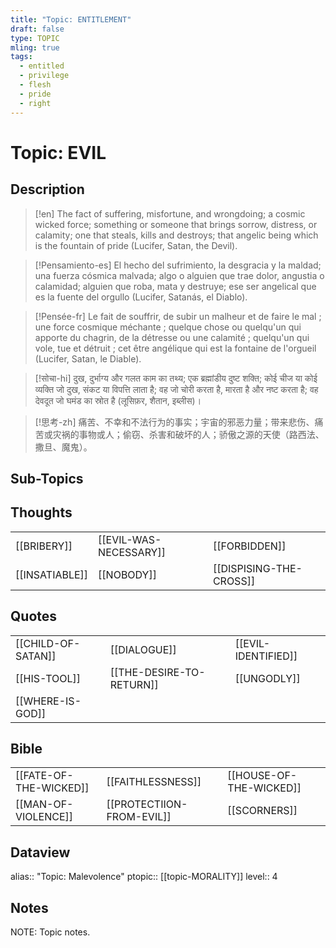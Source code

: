 ```yaml
---
title: "Topic: ENTITLEMENT"
draft: false
type: TOPIC
mling: true
tags:
  - entitled
  - privilege
  - flesh
  - pride
  - right
---
```

# Topic: EVIL
## Description
>[!en]
>The fact of suffering, misfortune, and wrongdoing; a cosmic wicked force; something or someone that brings sorrow, distress, or calamity; one that steals, kills and destroys; that angelic being which is the fountain of pride (Lucifer, Satan, the Devil).

>[!Pensamiento-es]
>El hecho del sufrimiento, la desgracia y la maldad; una fuerza cósmica malvada; algo o alguien que trae dolor, angustia o calamidad; alguien que roba, mata y destruye; ese ser angelical que es la fuente del orgullo (Lucifer, Satanás, el Diablo).

>[!Pensée-fr]
>Le fait de souffrir, de subir un malheur et de faire le mal ; une force cosmique méchante ; quelque chose ou quelqu'un qui apporte du chagrin, de la détresse ou une calamité ; quelqu'un qui vole, tue et détruit ; cet être angélique qui est la fontaine de l'orgueil (Lucifer, Satan, le Diable).

>[!सोचा-hi]
>दुख, दुर्भाग्य और गलत काम का तथ्य; एक ब्रह्मांडीय दुष्ट शक्ति; कोई चीज या कोई व्यक्ति जो दुख, संकट या विपत्ति लाता है; वह जो चोरी करता है, मारता है और नष्ट करता है; वह देवदूत जो घमंड का स्रोत है (लूसिफ़र, शैतान, इब्लीस)।

>[!思考-zh]
>痛苦、不幸和不法行为的事实；宇宙的邪恶力量；带来悲伤、痛苦或灾祸的事物或人；偷窃、杀害和破坏的人；骄傲之源的天使（路西法、撒旦、魔鬼）。


## Sub-Topics

## Thoughts
|     |     |     |
| --- | --- | --- |
| [[BRIBERY]] | [[EVIL-WAS-NECESSARY]] | [[FORBIDDEN]] |
| [[INSATIABLE]] | [[NOBODY]] | [[DISPISING-THE-CROSS]] |

## Quotes
|     |     |     |
| --- | --- | --- |
| [[CHILD-OF-SATAN]] | [[DIALOGUE]] | [[EVIL-IDENTIFIED]] |
| [[HIS-TOOL]] | [[THE-DESIRE-TO-RETURN]] | [[UNGODLY]] | 
| [[WHERE-IS-GOD]] |

## Bible
|     |     |     |
| --- | --- | --- |
| [[FATE-OF-THE-WICKED]] | [[FAITHLESSNESS]] | [[HOUSE-OF-THE-WICKED]] |
| [[MAN-OF-VIOLENCE]] | [[PROTECTIION-FROM-EVIL]] | [[SCORNERS]] |

## Dataview
alias:: "Topic: Malevolence"
ptopic:: [[topic-MORALITY]]
level:: 4
 

## Notes
NOTE: Topic notes.